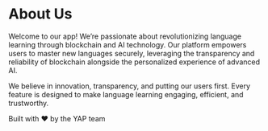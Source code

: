 # About Us

Welcome to our app! We’re passionate about revolutionizing language learning through blockchain and AI technology. Our platform empowers users to master new languages securely, leveraging the transparency and reliability of blockchain alongside the personalized experience of advanced AI.

We believe in innovation, transparency, and putting our users first. Every feature is designed to make language learning engaging, efficient, and trustworthy.

Built with ❤️ by the YAP team
